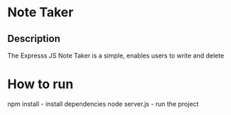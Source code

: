 # Note Taker 

## Description

The Expresss JS Note Taker is a simple, enables users to write and delete

# How to run
npm install - install dependencies
node server.js - run the project



